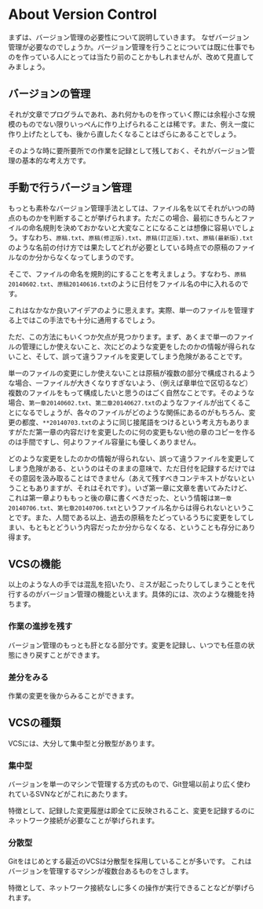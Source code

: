 # About Version Control

まずは、バージョン管理の必要性について説明していきます。
なぜバージョン管理が必要なのでしょうか。バージョン管理を行うことについては既に仕事でものを作っている人にとっては当たり前のことかもしれませんが、改めて見直してみましょう。

## バージョンの管理

それが文章でプログラムであれ、あれ何かものを作っていく際には余程小さな規模のものでない限りいっぺんに作り上げられることは稀です。また、例え一度に作り上げたとしても、後から直したくなることはざらにあることでしょう。

そのような時に要所要所での作業を記録として残しておく、それがバージョン管理の基本的な考え方です。

## 手動で行うバージョン管理

もっとも素朴なバージョン管理手法としては、ファイル名を以てそれがいつの時点のものかを判断することが挙げられます。ただこの場合、最初にきちんとファイルの命名規則を決めておかないと大変なことになることは想像に容易いでしょう。すなわち、`原稿.txt`、`原稿(修正版).txt`、`原稿(訂正版).txt`、`原稿(最新版).txt`のような名前の付け方では果たしてどれが必要としている時点での原稿のファイルなのか分からなくなってしまうのです。

そこで、ファイルの命名を規則的にすることを考えましょう。すなわち、`原稿20140602.txt`、`原稿20140616.txt`のように日付をファイル名の中に入れるのです。

これはなかなか良いアイデアのように思えます。実際、単一のファイルを管理する上ではこの手法でも十分に通用するでしょう。

ただ、この方法にもいくつか欠点が見つかります。まず、あくまで単一のファイルの管理にしか使えないこと、次にどのような変更をしたのかの情報が得られないこと、そして、誤って違うファイルを変更してしまう危険があることです。

単一のファイルの変更にしか使えないことは原稿が複数の部分で構成されるような場合、一ファイルが大きくなりすぎないよう、（例えば章単位で区切るなど）複数のファイルをもって構成したいと思うのはごく自然なことです。そのような場合、`第一章20140602.txt`、`第二章20140627.txt`のようなファイルが出てくることになるでしょうが、各々のファイルがどのような関係にあるのがもちろん、変更の都度、`**20140703.txt`のように同じ接尾語をつけるという考え方もありますがただ第一章の内容だけを変更したのに何の変更もない他の章のコピーを作るのは手間ですし、何よりファイル容量にも優しくありません。

どのような変更をしたのかの情報が得られない、誤って違うファイルを変更してしまう危険がある、というのはそのままの意味で、ただ日付を記録するだけではその意図を汲み取ることはできません（あえて残すべきコンテキストがないということもありますが、それはそれです）。いざ第一章に文章を書いてみたけど、これは第一章よりももっと後の章に書くべきだった、という情報は`第一章20140706.txt`、`第七章20140706.txt`というファイル名からは得られないということです。また、人間である以上、過去の原稿をたどっているうちに変更をしてしまい、もともとどういう内容だったか分からなくなる、ということも存分にあり得ます。


## VCSの機能
以上のような人の手では混乱を招いたり、ミスが起こったりしてしまうことを代行するのがバージョン管理の機能といえます。具体的には、次のような機能を持ちます。

### 作業の進捗を残す
バージョン管理のもっとも肝となる部分です。変更を記録し、いつでも任意の状態にきり戻すことができます。

### 差分をみる
作業の変更を後からみることができます。

## VCSの種類
VCSには、大分して集中型と分散型があります。

### 集中型
バージョンを単一のマシンで管理する方式のもので、Git登場以前より広く使われているSVNなどがこれにあたります。

特徴として、記録した変更履歴は即全てに反映されること、変更を記録するのにネットワーク接続が必要なことが挙げられます。

### 分散型
Gitをはじめとする最近のVCSは分散型を採用していることが多いです。
これはバージョンを管理するマシンが複数台あるものをさします。

特徴として、ネットワーク接続なしに多くの操作が実行できることなどが挙げられます。

